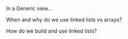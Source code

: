 In a Generic view...

When and why do we use linked lists vs arrays?

How do we build and use linked lists?
